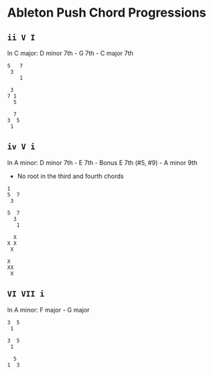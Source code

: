 # Ableton Push Chord Progressions

## `ii V I`

In C major: D minor 7th - G 7th - C major 7th

```
5   7
 3
    1

 3
7 1
  5

  7
3  5
 1  
```

## `iv V i`

In A minor: D minor 7th - E 7th - Bonus E 7th (#5, #9) - A minor 9th

- No root in the third and fourth chords

```
1
5  7
 3

5  7
  3
   1

  X
X X
 X

X
XX
 X
```

## `VI VII i`

In A minor: F major - G major

```
3  5
 1

3  5
 1

  5
1  3
```
